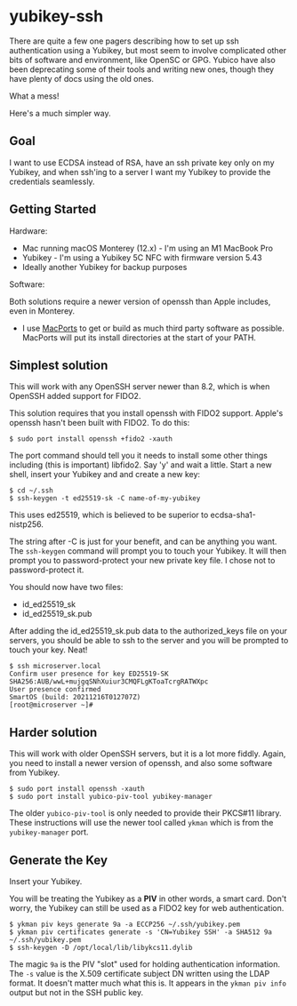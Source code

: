 # yubikey-ssh

There are quite a few one pagers describing how to set up ssh authentication using a
Yubikey, but most seem to involve complicated other bits of software and environment, like
OpenSC or GPG. Yubico have also been deprecating some of their tools and writing new ones,
though they have plenty of docs using the old ones.

What a mess!

Here's a much simpler way.

## Goal

I want to use ECDSA instead of RSA, have an ssh private key only on my Yubikey, and when
ssh'ing to a server I want my Yubikey to provide the credentials seamlessly.

## Getting Started

Hardware:

* Mac running macOS Monterey (12.x) - I'm using an M1 MacBook Pro
* Yubikey - I'm using a Yubikey 5C NFC with firmware version 5.43
* Ideally another Yubikey for backup purposes

Software:

Both solutions require a newer version of openssh than Apple includes, even in Monterey.

* I use [MacPorts](https://www.macports.org/) to get or build as much third party software
as possible. MacPorts will put its install directories at the start of your PATH.

## Simplest solution

This will work with any OpenSSH server newer than 8.2, which is when OpenSSH added support
for FIDO2.

This solution requires that you install openssh with FIDO2 support. Apple's openssh hasn't
been built with FIDO2. To do this:

```
$ sudo port install openssh +fido2 -xauth
```

The port command should tell you it needs to install some other things including (this is
important) libfido2. Say 'y' and wait a little. Start a new shell, insert your Yubikey and
and create a new key:

```
$ cd ~/.ssh
$ ssh-keygen -t ed25519-sk -C name-of-my-yubikey
```

This uses ed25519, which is believed to be superior to ecdsa-sha1-nistp256.

The string after -C is just for your benefit, and can be anything you want. The
`ssh-keygen` command will prompt you to touch your Yubikey. It will then prompt you to
password-protect your new private key file. I chose not to password-protect it.

You should now have two files:

* id_ed25519_sk
* id_ed25519_sk.pub

After adding the id_ed25519_sk.pub data to the authorized_keys file on your servers, you
should be able to ssh to the server and you will be prompted to touch your key. Neat!

```
$ ssh microserver.local
Confirm user presence for key ED25519-SK SHA256:AUB/wwL+mujgqSNhXuiur3CMQFLgKToaTcrgRATWXpc
User presence confirmed
SmartOS (build: 20211216T012707Z)
[root@microserver ~]# 
```

## Harder solution

This will work with older OpenSSH servers, but it is a lot more fiddly. Again, you need to
install a newer version of openssh, and also some software from Yubikey.

```
$ sudo port install openssh -xauth
$ sudo port install yubico-piv-tool yubikey-manager
```

The older `yubico-piv-tool` is only needed to provide their PKCS#11 library. These
instructions will use the newer tool called `ykman` which is from the `yubikey-manager`
port.

## Generate the Key

Insert your Yubikey.

You will be treating the Yubikey as a **PIV** in other words, a smart card. Don't worry,
the Yubikey can still be used as a FIDO2 key for web authentication.

```
$ ykman piv keys generate 9a -a ECCP256 ~/.ssh/yubikey.pem
$ ykman piv certificates generate -s 'CN=Yubikey SSH' -a SHA512 9a ~/.ssh/yubikey.pem
$ ssh-keygen -D /opt/local/lib/libykcs11.dylib
```

The magic `9a` is the PIV "slot" used for holding authentication information. The `-s`
value is the X.509 certificate subject DN written using the LDAP format. It doesn't matter
much what this is. It appears in the `ykman piv info` output but not in the SSH public key.